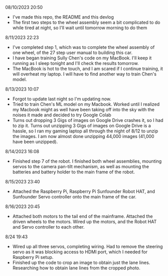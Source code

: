 08/10/2023 20:50 
- I've made this repo, the README and this devlog
- The first two steps to the wheel assembly seem a bit complicated to do while tired at night, so I'll wait until tomorrow morning to do them

8/11/2023 22:23
- I've completed step 1, which was to complete the wheel assembly of one wheel, of the 27 step user manual to building this car.
- I have began training Sully Chen's code on my MacBook. I'll keep it running as I sleep tonight and I'll check the results tomorrow.
- The MacBook is hot to the touch, and I am scared if I continue training, it will overheat my laptop. I will have to find another way to train Chen's model.

8/13/2023 10:07
- Forgot to update last night so I'm updating now.
- Tried to train Chen's ML model on my Macbook. Worked until I realized my Macbook might as well have been taking off into the sky with the noises it made and decided to try Google Colab
- Turns out dropping 3 Gigs of images on Google Drive crashes it, so I had to zip it. Turns out unzipping 3 Gigs of images on Google Drive is a hassle, so I ran my gaming laptop all through the night of 8/12 to unzip the images. I am now almost done unzipping 44,000 images (41,000 have been unzipped).

8/14/2023 16:08 
- Finished step 7 of the robot. I finished both wheel assemblies, mounting servos to the camera pan-tilt mechanism, as well as mounting the batteries and battery holder to the main frame of the robot.

8/15/2023 23:40
- Attached the Raspberry Pi, Raspberry Pi Sunfounder Robot HAT, and Sunfounder Servo controller onto the main frame of the car.

8/16/2023 20:45
- Attached both motors to the tail end of the mainframe. Attached the driven wheels to the motors. Wired up the motors, and the Robot HAT and Servo controller to each other.

8/24 19:43
- Wired up all three servos, completing wiring. Had to remove the steering servo as it was blocking access to HDMI port, which I needed for Raspberry Pi setup.
- Finished up the code to crop an image to obtain just the lane lines. Researching how to obtain lane lines from the cropped photo.
